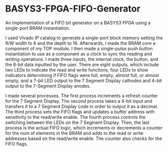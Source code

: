 # BASYS3-FPGA-FIFO-Generator
An implementation of a FIFO bit generator on a BASYS3 FPGA using a single-port BRAM instantiation.

I used Vivado IP catalog to generate a single-port block memory setting the R/W width to 8 and the depth to 16.
Afterwards, I made the BRAM core a component of my TOP module. I then made a single-pulse
push button instantiation to use as a component as a clock to sync the reading and writing
operations. I made three inputs, the internal clock, the button, and the 8-bit data inputted by the
user. There are eight outputs, which include two LEDs to indicate the read and write functions,
four LEDs to show indicators determining if FIFO flags were full, empty, almost full, or almost
empty, and a 7-bit LED output to the 7 Segment Display cathodes and 4-bit output to the
7-Segment Display anodes.

I made several processes. The first process increments a refresh counter for the 7
Segment Display. The second process takes a 4-bit input and transfers it to a 7 Segment Display
code in order to output it as a decimal. The third process sets the FIFO flags and updates a buffer
address with sensitivity to the read/write enable. The fourth process controls the switching
between the LEDs on the 7 Segment Display. Then, the last process is the actual FIFO logic,
which increments or decrements a counter for the num of elements in the BRAM and adds to the
read or write addresses based on the read/write enable. The counter also checks for the FIFO
flags.
